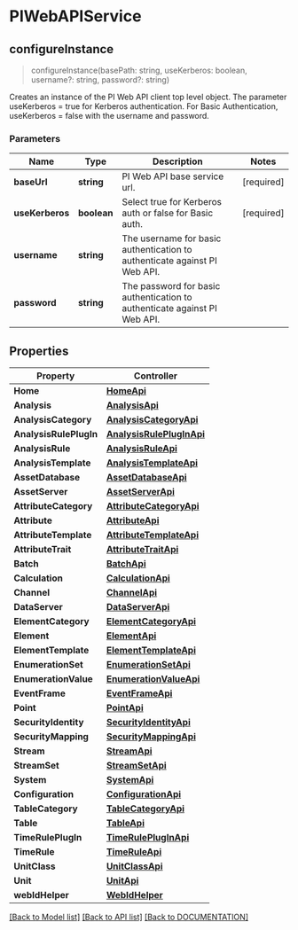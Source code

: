 # PIWebAPIService

## **configureInstance**
> configureInstance(basePath: string, useKerberos: boolean, username?: string, password?: string)

Creates an instance of the PI Web API client top level object. The parameter useKerberos = true for Kerberos authentication. For Basic Authentication, useKerberos = false with the username and password.

### Parameters

Name | Type | Description | Notes
------------- | ------------- | ------------- | -------------
**baseUrl** | **string**| PI Web API base service url. | [required]
**useKerberos** | **boolean**| Select true for Kerberos auth or false for Basic auth. | [required]
**username** | **string**| The username for basic authentication to authenticate against PI Web API. 
**password** | **string**| The password for basic authentication to authenticate against PI Web API. 

## **Properties**

Property | Controller
------------ | -------------
**Home** | [**HomeApi**](/docs/api/HomeApi.md)
**Analysis** | [**AnalysisApi**](/docs/api/AnalysisApi.md)
**AnalysisCategory** | [**AnalysisCategoryApi**](/docs/api/AnalysisCategoryApi.md)
**AnalysisRulePlugIn** | [**AnalysisRulePlugInApi**](/docs/api/AnalysisRulePlugInApi.md)
**AnalysisRule** | [**AnalysisRuleApi**](/docs/api/AnalysisRuleApi.md)
**AnalysisTemplate** | [**AnalysisTemplateApi**](/docs/api/AnalysisTemplateApi.md)
**AssetDatabase** | [**AssetDatabaseApi**](/docs/api/AssetDatabaseApi.md)
**AssetServer** | [**AssetServerApi**](/docs/api/AssetServerApi.md)
**AttributeCategory** | [**AttributeCategoryApi**](/docs/api/AttributeCategoryApi.md)
**Attribute** | [**AttributeApi**](/docs/api/AttributeApi.md)
**AttributeTemplate** | [**AttributeTemplateApi**](/docs/api/AttributeTemplateApi.md)
**AttributeTrait** | [**AttributeTraitApi**](/docs/api/AttributeTraitApi.md)
**Batch** | [**BatchApi**](/docs/api/BatchApi.md)
**Calculation** | [**CalculationApi**](/docs/api/CalculationApi.md)
**Channel** | [**ChannelApi**](/docs/api/ChannelApi.md)
**DataServer** | [**DataServerApi**](/docs/api/DataServerApi.md)
**ElementCategory** | [**ElementCategoryApi**](/docs/api/ElementCategoryApi.md)
**Element** | [**ElementApi**](/docs/api/ElementApi.md)
**ElementTemplate** | [**ElementTemplateApi**](/docs/api/ElementTemplateApi.md)
**EnumerationSet** | [**EnumerationSetApi**](/docs/api/EnumerationSetApi.md)
**EnumerationValue** | [**EnumerationValueApi**](/docs/api/EnumerationValueApi.md)
**EventFrame** | [**EventFrameApi**](/docs/api/EventFrameApi.md)
**Point** | [**PointApi**](/docs/api/PointApi.md)
**SecurityIdentity** | [**SecurityIdentityApi**](/docs/api/SecurityIdentityApi.md)
**SecurityMapping** | [**SecurityMappingApi**](/docs/api/SecurityMappingApi.md)
**Stream** | [**StreamApi**](/docs/api/StreamApi.md)
**StreamSet** | [**StreamSetApi**](/docs/api/StreamSetApi.md)
**System** | [**SystemApi**](/docs/api/SystemApi.md)
**Configuration** | [**ConfigurationApi**](/docs/api/ConfigurationApi.md)
**TableCategory** | [**TableCategoryApi**](/docs/api/TableCategoryApi.md)
**Table** | [**TableApi**](/docs/api/TableApi.md)
**TimeRulePlugIn** | [**TimeRulePlugInApi**](/docs/api/TimeRulePlugInApi.md)
**TimeRule** | [**TimeRuleApi**](/docs/api/TimeRuleApi.md)
**UnitClass** | [**UnitClassApi**](/docs/api/UnitClassApi.md)
**Unit** | [**UnitApi**](/docs/api/UnitApi.md)
**webIdHelper** | [**WebIdHelper**](/docs/api/WebIdHelper.md)

[[Back to Model list]](../DOCUMENTATION.md#documentation-for-models) [[Back to API list]](../DOCUMENTATION.md#documentation-for-api-endpoints) [[Back to DOCUMENTATION]](../DOCUMENTATION.md)
